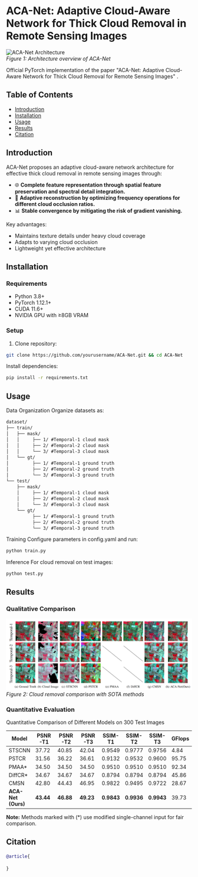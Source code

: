 # ACA-Net: Adaptive Cloud-Aware Network for Thick Cloud Removal in Remote Sensing Images

![ACA-Net Architecture](./figures/main.png)  
*Figure 1: Architecture overview of ACA-Net*

Official PyTorch implementation of the paper "ACA-Net: Adaptive Cloud-Aware Network for Thick Cloud Removal for Remote Sensing Images" .

## Table of Contents
- [Introduction](#introduction)
- [Installation](#installation)
- [Usage](#usage)
- [Results](#results)
- [Citation](#citation)

## Introduction
ACA-Net proposes an adaptive cloud-aware network architecture for effective thick cloud removal in remote sensing images through:

- 🌐 **Complete feature representation through spatial feature preservation and spectral detail integration.** 
- 🎯 **Adaptive reconstruction by optimizing frequency operations for different cloud occlusion ratios.** 
- 📊 **Stable convergence by mitigating the risk of gradient vanishing.** 

Key advantages:
- Maintains texture details under heavy cloud coverage
- Adapts to varying cloud occlusion
- Lightweight yet effective architecture

## Installation

### Requirements
- Python 3.8+
- PyTorch 1.12.1+
- CUDA 11.6+
- NVIDIA GPU with ≥8GB VRAM

### Setup
1. Clone repository:
```bash
git clone https://github.com/yourusername/ACA-Net.git && cd ACA-Net
```
Install dependencies:

```bash
pip install -r requirements.txt
```
## Usage
Data Organization
Organize datasets as:
```
dataset/
├── train/
│   ├── mask/   
│   │     ├── 1/ #Temporal-1 cloud mask
│   │     ├── 2/ #Temporal-2 cloud mask
│   │     └── 3/ #Temporal-3 cloud mask
│   └── gt/ 
│         ├── 1/ #Temporal-1 ground truth
│         ├── 2/ #Temporal-2 ground truth
│         └── 3/ #Temporal-3 ground truth
└── test/
    ├── mask/   
    │     ├── 1/ #Temporal-1 cloud mask
    │     ├── 2/ #Temporal-2 cloud mask
    │     └── 3/ #Temporal-3 cloud mask
    └── gt/ 
          ├── 1/ #Temporal-1 ground truth
          ├── 2/ #Temporal-2 ground truth
          └── 3/ #Temporal-3 ground truth
```
Training
Configure parameters in config.yaml and run:

```bash
python train.py
```
Inference
For cloud removal on test images:

```bash
python test.py
```

## Results

### Qualitative Comparison
![ACA-Net Compair](./figures/compair.png)
*Figure 2: Cloud removal comparison with SOTA methods*

### Quantitative Evaluation
 Quantitative Comparison of Different Models on 300 Test Images

| Model               | PSNR-T1 | PSNR-T2 | PSNR-T3 | SSIM-T1 | SSIM-T2 | SSIM-T3 | GFlops | Params(M) |
|---------------------|---------|---------|---------|---------|---------|---------|--------|-----------|
| STSCNN              | 37.72   | 40.85   | 42.04   | 0.9549  | 0.9777  | 0.9756  | 4.84   | 0.30      |
| PSTCR               | 31.56   | 36.22   | 36.61   | 0.9132  | 0.9532  | 0.9600  | 95.75  | 0.37      |
| PMAA*               | 34.50   | 34.50   | 34.50   | 0.9510  | 0.9510  | 0.9510  | 92.34  | 3.45      |
| DiffCR*             | 34.67   | 34.67   | 34.67   | 0.8794  | 0.8794  | 0.8794  | 45.86  | 22.91     |
| CMSN                | 42.80   | 44.43   | 46.95   | 0.9822  | 0.9495  | 0.9722  | 28.67  | 1.75      |
| **ACA-Net (Ours)**  | **43.44** | **46.88** | **49.23** | **0.9843** | **0.9936** | **0.9943** | 39.73  | 2.43      |

**Note:** Methods marked with (*) use modified single-channel input for fair comparison.
## Citation
```bibtex
@article{
  
}
```

